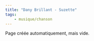 ```yaml
---
title: "Dany Brillant - Suzette"
tags:
    - musique/chanson
---
```


Page créée automatiquement, mais vide.
